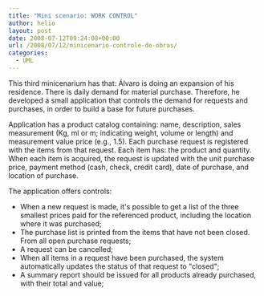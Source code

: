 ```yaml
---
title: "Mini scenario: WORK CONTROL"
author: helio
layout: post
date: 2008-07-12T09:24:08+00:00
url: /2008/07/12/minicenario-controle-de-obras/
categories:
  - UML
---
```


This third minicenarium has that:
Álvaro is doing an expansion of his residence. There is daily demand for material purchase. Therefore, he developed a small application that controls the demand for requests and purchases, in order to build a base for future purchases.

Application has a product catalog containing: name, description, sales measurement (Kg, ml or m; indicating weight, volume or length) and measurement value price (e.g., 1.5).
Each purchase request is registered with the items from that request. Each item has: the product and quantity. When each item is acquired, the request is updated with the unit purchase price, payment method (cash, check, credit card), date of purchase, and location of purchase.

The application offers controls:

* When a new request is made, it's possible to get a list of the three smallest prices paid for the referenced product, including the location where it was purchased;
* The purchase list is printed from the items that have not been closed. From all open purchase requests;
* A request can be cancelled;
* When all items in a request have been purchased, the system automatically updates the status of that request to "closed";
* A summary report should be issued for all products already purchased, with their total and value;